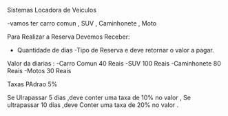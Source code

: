 Sistemas Locadora de Veiculos

-vamos ter carro comun , SUV , Caminhonete , Moto

Para Realizar a Reserva Devemos Receber:
- Quantidade de dias
-Tipo de Reserva e deve retornar o valor a pagar.

Valor da diarias :
-Carro Comun 40 Reais
-SUV 100 Reais
-Caminhonete 80 Reais 
-Motos 30 Reais 

Taxas PAdrao 5%

Se Ulrapassar 5 dias ,deve conter uma taxa de 10% no valor ,
Se ultrapassar 10 dias ,deve Conter uma taxa de 20% no valor .



